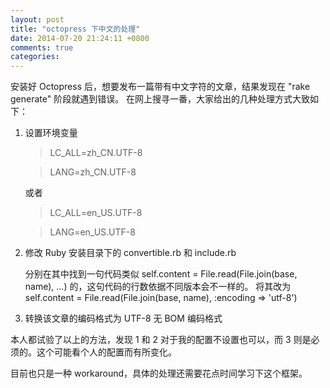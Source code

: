 ```yaml
---
layout: post
title: "octopress 下中文的处理"
date: 2014-07-20 21:24:11 +0800
comments: true
categories: 
---
```


安装好 Octopress 后，想要发布一篇带有中文字符的文章，结果发现在 "rake generate" 阶段就遇到错误。
在网上搜寻一番，大家给出的几种处理方式大致如下：

1. 设置环境变量 
   
    >LC_ALL=zh_CN.UTF-8
	
	>LANG=zh_CN.UTF-8
	
	或者
	
	>LC_ALL=en_US.UTF-8
	
	>LANG=en_US.UTF-8
	
	<!-- more -->
2. 修改 Ruby 安装目录下的 convertible.rb 和 include.rb
  
    分别在其中找到一句代码类似 self.content = File.read(File.join(base, name), ...) 的，这句代码的行数依据不同版本会不一样的。
	将其改为self.content = File.read(File.join(base, name), :encoding => 'utf-8')
3. 转换该文章的编码格式为 UTF-8 无 BOM 编码格式

本人都试验了以上的方法，发现 1 和 2 对于我的配置不设置也可以，而 3 则是必须的。这个可能看个人的配置而有所变化。

目前也只是一种 workaround，具体的处理还需要花点时间学习下这个框架。
	


